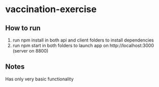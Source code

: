 # vaccination-exercise

## How to run
 1. run npm install in both api and client folders to install dependencies
 2. run npm start in both folders to launch app on http://localhost:3000 (server on 8800)

## Notes
Has only very basic functionality


